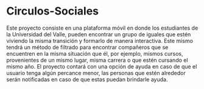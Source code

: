 # Circulos-Sociales

Este proyecto consiste en una plataforma móvil en donde los estudiantes de la Universidad del Valle, pueden encontrar un grupo de iguales que estén viviendo la misma transición y formarlo de manera interactiva. Este mismo tendrá un método de filtrado para encontrar compañeros que se encuentren en la misma situación que él, por ejemplo, mismos cursos, provenientes de un mismo lugar, misma carrera o que estén cursando el mismo año.  El proyecto contará con una opción de ayuda en caso de que el usuario tenga algún percance menor, las personas que estén alrededor serán notificadas en caso de que estas puedan brindarle ayuda.
